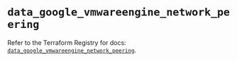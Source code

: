 # `data_google_vmwareengine_network_peering`

Refer to the Terraform Registry for docs: [`data_google_vmwareengine_network_peering`](https://registry.terraform.io/providers/hashicorp/google-beta/5.40.0/docs/data-sources/google_vmwareengine_network_peering).
